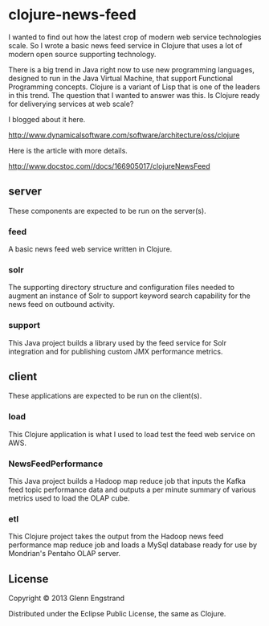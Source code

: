 # clojure-news-feed

I wanted to find out how the latest crop of modern web service technologies scale. So I wrote a basic news feed service in Clojure that uses a lot of modern open source supporting technology.

There is a big trend in Java right now to use new programming languages, designed to run in the Java Virtual Machine, that support Functional Programming concepts. Clojure is a variant of Lisp that is one of the leaders in this trend. The question that I wanted to answer was this. Is Clojure ready for deliverying services at web scale?

I blogged about it here.

http://www.dynamicalsoftware.com/software/architecture/oss/clojure

Here is the article with more details.

http://www.docstoc.com//docs/166905017/clojureNewsFeed

## server

These components are expected to be run on the server(s).

### feed

A basic news feed web service written in Clojure.

### solr

The supporting directory structure and configuration files needed to augment an instance of Solr to support keyword search capability for the news feed on outbound activity.

### support

This Java project builds a library used by the feed service for Solr integration and for publishing custom JMX performance metrics.

## client

These applications are expected to be run on the client(s).

### load

This Clojure application is what I used to load test the feed web service on AWS.

### NewsFeedPerformance

This Java project builds a Hadoop map reduce job that inputs the Kafka feed topic performance data and outputs a per minute summary of various metrics used to load the OLAP cube.

### etl

This Clojure project takes the output from the Hadoop news feed performance map reduce job and loads a MySql database ready for use by Mondrian's Pentaho OLAP server.

## License

Copyright © 2013 Glenn Engstrand

Distributed under the Eclipse Public License, the same as Clojure.
